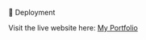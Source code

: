 🔗 Deployment  

Visit the live website here: [My Portfolio](https://portfolio-beta-eight-13.vercel.app/project)
